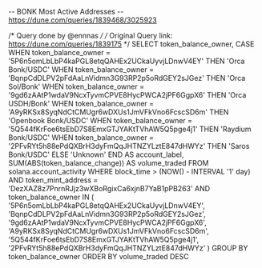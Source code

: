 -- BONK Most Active Addresses
-- https://dune.com/queries/1839468/3025923

/* Query done by @ennnas */
/* Original Query link: https://dune.com/queries/1839175 */
SELECT
  token_balance_owner,
  CASE
    WHEN token_balance_owner = '5P6n5omLbLbP4kaPGL8etqQAHEx2UCkaUyvjLDnwV4EY' THEN 'Orca Bonk/USDC'
    WHEN token_balance_owner = 'BqnpCdDLPV2pFdAaLnVidmn3G93RP2p5oRdGEY2sJGez' THEN 'Orca Sol/Bonk'
    WHEN token_balance_owner = '9gd6zAAtP1wdaV9NcxTyvmCPVE8HycPWCA2jPF6GgpX6' THEN 'Orca USDH/Bonk'
    WHEN token_balance_owner = 'A9yRKSx8SyqNdCtCMUgr6wDXUs1JmVFkVno6FcscSD6m' THEN 'Openbook Bonk/USDC'
    WHEN token_balance_owner = '5Q544fKrFoe6tsEbD7S8EmxGTJYAKtTVhAW5Q5pge4j1' THEN 'Raydium Bonk/USDC'
    WHEN token_balance_owner = '2PFvRYt5h88ePdQXBrH3dyFmQqJHTNZYLztE847dHWYz' THEN 'Saros Bonk/USDC'
    ELSE 'Unknown'
  END AS account_label,
  SUM(ABS(token_balance_change)) AS volume_traded
FROM
  solana.account_activity
WHERE
  block_time > (NOW() - INTERVAL '1' day)
  AND token_mint_address = 'DezXAZ8z7PnrnRJjz3wXBoRgixCa6xjnB7YaB1pPB263'
  AND token_balance_owner IN (
  '5P6n5omLbLbP4kaPGL8etqQAHEx2UCkaUyvjLDnwV4EY',
  'BqnpCdDLPV2pFdAaLnVidmn3G93RP2p5oRdGEY2sJGez',
  '9gd6zAAtP1wdaV9NcxTyvmCPVE8HycPWCA2jPF6GgpX6',
  'A9yRKSx8SyqNdCtCMUgr6wDXUs1JmVFkVno6FcscSD6m',
  '5Q544fKrFoe6tsEbD7S8EmxGTJYAKtTVhAW5Q5pge4j1',
  '2PFvRYt5h88ePdQXBrH3dyFmQqJHTNZYLztE847dHWYz'
  )
GROUP BY
  token_balance_owner
ORDER BY
  volume_traded DESC
